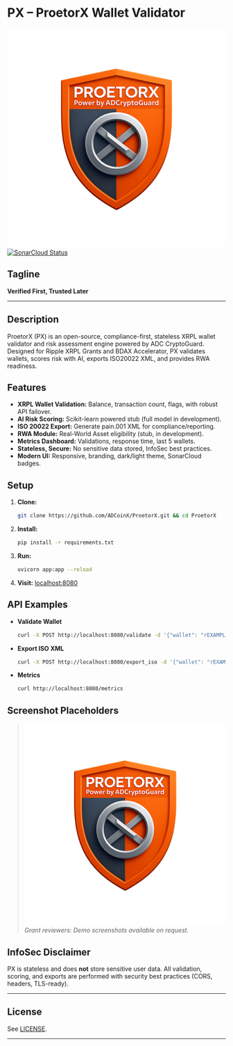 # PX – ProetorX Wallet Validator

![PX Logo](static/px-logo.png)
[![SonarCloud Status](https://sonarcloud.io/api/project_badges/measure?project=ProetorX)](https://sonarcloud.io/dashboard?id=ProetorX)

## Tagline
**Verified First, Trusted Later**

---

## Description

ProetorX (PX) is an open-source, compliance-first, stateless XRPL wallet validator and risk assessment engine powered by ADC CryptoGuard. Designed for Ripple XRPL Grants and BDAX Accelerator, PX validates wallets, scores risk with AI, exports ISO20022 XML, and provides RWA readiness.

## Features

- **XRPL Wallet Validation:** Balance, transaction count, flags, with robust API failover.
- **AI Risk Scoring:** Scikit-learn powered stub (full model in development).
- **ISO 20022 Export:** Generate pain.001 XML for compliance/reporting.
- **RWA Module:** Real-World Asset eligibility (stub, in development).
- **Metrics Dashboard:** Validations, response time, last 5 wallets.
- **Stateless, Secure:** No sensitive data stored, InfoSec best practices.
- **Modern UI:** Responsive, branding, dark/light theme, SonarCloud badges.

## Setup

1. **Clone:**
   ```bash
   git clone https://github.com/ADCoinX/ProetorX.git && cd ProetorX
   ```
2. **Install:**
   ```bash
   pip install -r requirements.txt
   ```
3. **Run:**
   ```bash
   uvicorn app:app --reload
   ```
4. **Visit:** [localhost:8080](http://localhost:8080)

## API Examples

- **Validate Wallet**
  ```bash
  curl -X POST http://localhost:8080/validate -d '{"wallet": "rEXAMPLEADDRESS"}' -H 'Content-Type: application/json'
  ```
- **Export ISO XML**
  ```bash
  curl -X POST http://localhost:8080/export_iso -d '{"wallet": "rEXAMPLEADDRESS"}' -H 'Content-Type: application/json'
  ```
- **Metrics**
  ```bash
  curl http://localhost:8080/metrics
  ```

## Screenshot Placeholders

> ![UI Screenshot Placeholder](static/px-logo.png)
> _Grant reviewers: Demo screenshots available on request._

## InfoSec Disclaimer

PX is stateless and does **not** store sensitive user data. All validation, scoring, and exports are performed with security best practices (CORS, headers, TLS-ready).

---

## License

See [LICENSE](LICENSE).

---